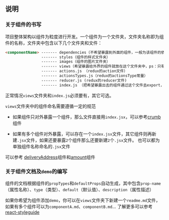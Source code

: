 ## 说明

### 关于组件的书写

项目整体架构以组件为粒度进行开发。一个组件为一个文件夹，文件夹名称即为组件的名称，文件夹中包含以下几个文件夹和文件：

```markdown
<componentName> ------- dependencies（不希望暴露到外面的组件，一般为该组件的依赖组件或文件就放在这个文件夹中）
                ------- styles（组件的样式文件夹）
                ------- images（组件的图片文件夹）
                ------- views（希望暴露给外界的组件就放在这个文件夹中，ps：只有在这个文件夹里的组件才会生成组件文档）
                ------- actions.js （redux的action文件）
                ------- actionsTypes.js（redux的actionsType常量）
                ------- reducer.js (redux的reducer文件)
                ------- index.js （把希望暴露出去的组件通过这个文件去export，一般外部import组件的时候就是这个文件）
```

正常情况`views`文件夹和`index.js`必须要有，其它可选。

`views`文件夹中的组件命名需要遵循一定的规范

- 如果组件只对外暴露一个组件，那么文件直接用`index.jsx`，可以参考[crumb](/#crumb)组件

-  如果有多个组件对外暴露，可以存在一个`index.jsx`文件，其它组件则再新建`.jsx`文件，如果还要暴露`2`个组件那么还要新建`2`个`.jsx`文件。
也可以都为单独组件名称命名的`.jsx`文件

可以参考 [deliveryAddress](/#deliveryAddress)组件和[amount](/#amount)组件


### 关于组件文档及`demo`的编写

组件的文档根据组件的`propTypes`和`defaultProps`自动生成，其中包含`prop-name`（属性名称）、`type`（类型）、`default`（默认值）、`description`（属性描述）


如果你希望为组件添加`demo`，你可以在`views`文件夹下新建一个`readme.md`文件，如果有多个组件可以为`componentA.md`、`componentB.md`...
了解更多可以参考[react-styleguide](https://react-styleguidist.js.org/docs/documenting.html#usage-examples-and-readme-files)